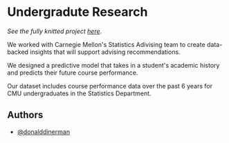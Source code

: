 
# Undergradute Research


*See the fully knitted project [here](https://donald-dinerman.github.io/Undergraduate-Research/)*.

We worked with Carnegie Mellon's Statistics Adivising
team to create data-backed insights that will support
advising recommendations.

We designed a predictive model that takes in a
student's academic history and predicts their 
future course performance.

Our dataset includes course performance data
over the past 6 years for CMU undergraduates
in the Statistics Department.


## Authors

- [@donalddinerman](https://github.com/Donald-Dinerman)

